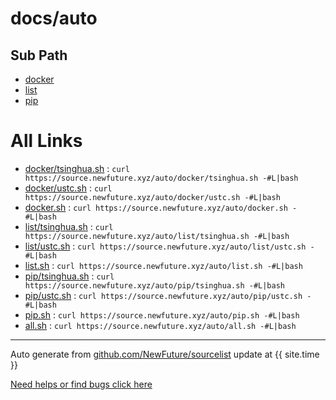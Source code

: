 
# docs/auto

## Sub Path

* [docker](docker/)
* [list](list/)
* [pip](pip/)

# All Links


* [docker/tsinghua.sh](docker/tsinghua.sh) : `curl https://source.newfuture.xyz/auto/docker/tsinghua.sh -#L|bash`
* [docker/ustc.sh](docker/ustc.sh) : `curl https://source.newfuture.xyz/auto/docker/ustc.sh -#L|bash`
* [docker.sh](docker.sh) : `curl https://source.newfuture.xyz/auto/docker.sh -#L|bash`
* [list/tsinghua.sh](list/tsinghua.sh) : `curl https://source.newfuture.xyz/auto/list/tsinghua.sh -#L|bash`
* [list/ustc.sh](list/ustc.sh) : `curl https://source.newfuture.xyz/auto/list/ustc.sh -#L|bash`
* [list.sh](list.sh) : `curl https://source.newfuture.xyz/auto/list.sh -#L|bash`
* [pip/tsinghua.sh](pip/tsinghua.sh) : `curl https://source.newfuture.xyz/auto/pip/tsinghua.sh -#L|bash`
* [pip/ustc.sh](pip/ustc.sh) : `curl https://source.newfuture.xyz/auto/pip/ustc.sh -#L|bash`
* [pip.sh](pip.sh) : `curl https://source.newfuture.xyz/auto/pip.sh -#L|bash`
* [all.sh](all.sh) : `curl https://source.newfuture.xyz/auto/all.sh -#L|bash`

---

Auto generate from [github.com/NewFuture/sourcelist](https://github.com/NewFuture/sourcelist) update at {{ site.time }}

[Need helps or find bugs click here ](https://github.com/NewFuture/sourcelist/issues)

